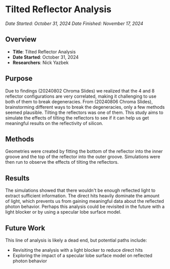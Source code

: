# Tilted Reflector Analysis  
*Date Started: October 31, 2024*
*Date Finished: November 17, 2024*

## Overview  
- **Title**: Tilted Reflector Analysis  
- **Date Started**: October 31, 2024  
- **Researchers**: Nick Yazbek

## Purpose  
Due to findings (20240802 Chroma Slides) we realized that the 4 and 8 reflector configurations are very correlated, making it challenging to use both of them to break degeneracies. From (20240806 Chroma Slides), brainstorming different ways to break the degeneracies, only a few methods seemed plausible. Tilting the reflectors was one of them. This study aims to simulate the effects of tilting the reflectors to see if it can help us get meaningful results on the reflectivity of silicon.

## Methods  
Geometries were created by fitting the bottom of the reflector into the inner groove and the top of the reflector into the outer groove. Simulations were then run to observe the effects of tilting the reflectors.

## Results  
The simulations showed that there wouldn't be enough reflected light to extract sufficient information. The direct hits heavily dominate the amount of light, which prevents us from gaining meaningful data about the reflected photon behavior. Perhaps this analysis could be revisited in the future with a light blocker or by using a specular lobe surface model.

## Future Work
This line of analysis is likely a dead end, but potential paths include:  
- Revisiting the analysis with a light blocker to reduce direct hits
- Exploring the impact of a specular lobe surface model on reflected photon behavior

